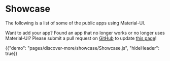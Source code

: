 # Showcase

<p class="description">The following is a list of some of the public apps using Material-UI.</p>

Want to add your app? Found an app that no longer works or no longer uses Material-UI? Please submit a pull request on [GitHub](https://github.com/mui-org/material-ui) to update [this page](https://github.com/mui-org/material-ui/blob/v3.x/docs/src/pages/discover-more/showcase/appList.js)!

{{"demo": "pages/discover-more/showcase/Showcase.js", "hideHeader": true}}